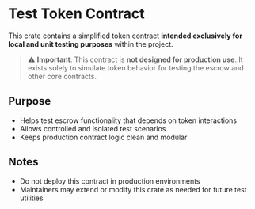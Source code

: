 # Test Token Contract

This crate contains a simplified token contract **intended exclusively for local and unit testing purposes** within the project.

> ⚠️ **Important**: This contract is **not designed for production use**. It exists solely to simulate token behavior for testing the escrow and other core contracts.

## Purpose

- Helps test escrow functionality that depends on token interactions
- Allows controlled and isolated test scenarios
- Keeps production contract logic clean and modular

## Notes

- Do not deploy this contract in production environments
- Maintainers may extend or modify this crate as needed for future test utilities
